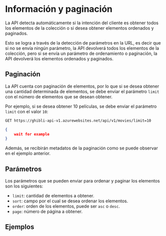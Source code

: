 # Información y paginación

La API detecta automáticamente si la intención del cliente es obtener todos los elementos de la colección o si desea obtener elementos ordenados y paginados.

Esto se logra a través de la detección de parámetros en la URL, es decir que si no se envía ningún parámetro, la API devolverá todos los elementos de la colección, pero si se envía un parámetro de ordenamiento o paginación, la API devolverá los elementos ordenados y paginados.

## Paginación

La API cuenta con paginación de elementos, por lo que si se desea obtener una cantidad determinada de elementos, se debe enviar el parámetro `limit` con el número de elementos que se desean obtener.

Por ejemplo, si se desea obtener 10 películas, se debe enviar el parámetro `limit` con el valor `10`:

```bash
GET https://ghibli-api-v1.azurewebsites.net/api/v1/movies/limit=10
```

```json
{
    wait for example
}
```

Además, se recibirán metadatos de la paginación como se puede observar en el ejemplo anterior.

## Parámetros

Los parámetros que se pueden enviar para ordenar y paginar los elementos son los siguientes:

- `limit`: cantidad de elementos a obtener.
- `sort`: campo por el cual se desea ordenar los elementos.
- `order`: orden de los elementos, puede ser `asc` o `desc`.
- `page`: número de página a obtener.

## Ejemplos

